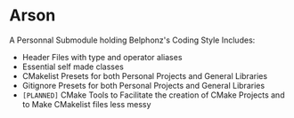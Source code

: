 # Arson
A Personnal Submodule holding Belphonz's Coding Style
Includes:
- Header Files with type and operator aliases
- Essential self made classes
- CMakelist Presets for both Personal Projects and General Libraries
- Gitignore Presets for both Personal Projects and General Libraries
- `[PLANNED]` CMake Tools to Facilitate the creation of CMake Projects and to Make CMakelist files less messy 
